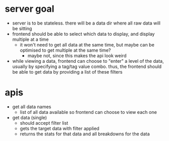 # server goal
- server is to be stateless. there will be a data dir where all raw data will be sitting
- frontend should be able to select which data to display, and display multiple at a time
    - it won't need to get all data at the same time, but maybe can be optimised to get multiple at the same time?
        - maybe not, since this makes the api look weird
- while viewing a data, frontend can choose to "enter" a level of the data, usually by specifying a tag/tag value combo. thus, the frontend should be able to get data by providing a list of these filters

# apis
- get all data names
    - list of all data available so frontend can choose to view each one
- get data (single)
    - should accept filter list
    - gets the target data with filter applied
    - returns the stats for that data and all breakdowns for the data
